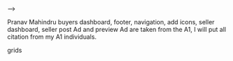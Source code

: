 <!-- put all citation here -->

<!--
    Your Name, File Name, Line Number + (piece of code), Small Description (why did you take that), Link of the website

### orderhistory.js

*Lines 86*

```
   <StyledButton variant="contained" onClick={handleClick}>Review</StyledButton>

The code above was created by adapting the code in [reactrouter](https://v5.reactrouter.com/web/api/location) as shown below: 

```
{
  key: 'ac3df4', // not with HashHistory!
  pathname: '/somewhere',
  search: '?some=search-string',
  hash: '#howdy',
  state: {
    [userDefined]: true
  }
}

```

- <How> The code in [reactrouter](https://v5.reactrouter.com/web/api/location) was implemented by Patrick Wooden
- <Why> [reactrouter](https://v5.reactrouter.com/web/api/location)'s Code was used because it allowed for me to pass the values of my states to the profile page
- <How> [reactouter](https://v5.reactrouter.com/web/api/location)'s Code was modified by not using the same state values, instead using my own and also only using the state part in the code above

*Repeat as needed*


### profile.js

*Lines 9-10*

```
    const location = useLocation();
  const id = location.state.id;

```

The code above was created by adapting the code in [Labs Madisoft](https://labs.madisoft.it/how-does-react-router-location-state-works/) as shown below: 

```
let location = useLocation();
 
location.state; 

```

- <How> The code in [Labs Madisoft](https://labs.madisoft.it/how-does-react-router-location-state-works/) was implemented by Patrick Wooden
- <Why> [Labs Madisoft](https://labs.madisoft.it/how-does-react-router-location-state-works/)'s Code was used because It allowed me to access the states I had sent over from the signup page
- <How> [Labs Madisoft](https://labs.madisoft.it/how-does-react-router-location-state-works/)'s Code was modified by adding location.state.whatevernameIsentover to display the info.

### orderhistory.js

*Lines 133-137*

```
  {orders.map((order) => (
          <Grid item xs={12} md={12}>
            <OrderHistoryCard key={order.id} product={order.product} status={order.status} address={order.address} photo={order.photoUrl} />
          </Grid>
        ))}
```

The code above was created by adapting the code in [geeksforgeeks](https://www.geeksforgeeks.org/how-to-fetch-data-from-apis-using-asynchronous-await-in-reactjs//) as shown below: 

```
(posts.map((item) =>
                        // Presently we only fetch 
                        // title from the API 
                        <h4>{item.title}</h4>)
                    )
```

- <How> The code in [geeksforgeeks](https://www.geeksforgeeks.org/how-to-fetch-data-from-apis-using-asynchronous-await-in-reactjs/) was implemented by Patrick Wooden
- <Why> [geeksforgeeks](https://www.geeksforgeeks.org/how-to-fetch-data-from-apis-using-asynchronous-await-in-reactjs/)'s Code was used because It allows us map through each order and create a card to display them in
- <How> [geeksforgeeks](https://www.geeksforgeeks.org/how-to-fetch-data-from-apis-using-asynchronous-await-in-reactjs/)'s Code was modified by adding a grid wrap around each item, changing the name of the array that was mapped out and used my own card component I created.

### trackorder.js

*Lines 123-128*

```
  {orders.map((order) => (
          <Grid item xs={12} md={12}>
            <OrderHistoryCard key={order.id} product={order.product} status={order.status} address={order.address} photo={order.photoUrl} />
          </Grid>
        ))}
```

The code above was created by adapting the code in [geeksforgeeks](https://www.geeksforgeeks.org/how-to-fetch-data-from-apis-using-asynchronous-await-in-reactjs//) as shown below: 

```
(posts.map((item) =>
                        // Presently we only fetch 
                        // title from the API 
                        <h4>{item.title}</h4>)
                    )
```

- <How> The code in [geeksforgeeks](https://www.geeksforgeeks.org/how-to-fetch-data-from-apis-using-asynchronous-await-in-reactjs/) was implemented by Patrick Wooden
- <Why> [geeksforgeeks](https://www.geeksforgeeks.org/how-to-fetch-data-from-apis-using-asynchronous-await-in-reactjs/)'s Code was used because It allows us map through each order and create a card to display them in
- <How> [geeksforgeeks](https://www.geeksforgeeks.org/how-to-fetch-data-from-apis-using-asynchronous-await-in-reactjs/)'s Code was modified by adding a grid wrap around each item, changing the name of the array that was mapped out and used my own card component I created.


### favourites.js

*Lines 40-48 and 76-78*

```
  const [anchorEl, setAnchorEl] = useState(null);

  const handleClick = (event) => {
    setAnchorEl(event.currentTarget);
  };

  const handleClose = () => {
    setAnchorEl(null);
  };

-------------------------
 <Menu anchorEl={anchorEl} open={Boolean(anchorEl)} onClose={handleClose}>
              <MenuItem onClick={handleClose}>Remove from Favorites</MenuItem>
            </Menu>

```

The code above was created by adapting the code in [mui](https://mui.com/material-ui/react-menu/) as shown below: 

```
(posts.map((item) =>
                        // Presently we only fetch 
                        // title from the API 
                        <h4>{item.title}</h4>)
                    )
```

- <How> The code in [mui](https://mui.com/material-ui/react-menu/) was implemented by Patrick Wooden
- <Why> [mui](https://mui.com/material-ui/react-menu/)'s Code was used because It allows us to hide more options for each ad on the favourite page, like removing an ad from the favourites list so the page looks cleaner overall.
- <How> [mui](https://mui.com/material-ui/react-menu/)'s Code was modified by only have one menu item and creating that individual one instead of creating a map and looping though multiple options like the website shows

### createreview.js

*Lines 83*

```
<Rating defaultValue={2} precision={0.5} onChange={handleRatingChange}/>


```

The code above was created by adapting the code in [mui](https://mui.com/material-ui/react-rating/) as shown below: 

```
<Rating name="half-rating" defaultValue={2.5} precision={0.5} />
```

- <How> The code in [mui](https://mui.com/material-ui/react-rating/) was implemented by Patrick Wooden
- <Why> [mui](https://mui.com/material-ui/react-rating/)'s Code was used because it allows us to allow users to enter a star rating with their product when creating a review
- <How> [mui](https://mui.com/material-ui/react-rating/)'s Code was modified by only adding a onchange handler so we are ablet to save the rating the user gives a product and store that in their review data and can be displayed on the sellers profile later.


### orders-nav.js

*Lines 47-76*

```
        <li className={currentLocation === "/order-history" ? "active_page_navigation" : ""} onClick={() => setActive('order-history')}>
            <NavLink to=""> Order History </NavLink>
          </li>

          <li className={currentLocation === "/track-orders" ? "active_page_navigation" : ""} onClick={() => setActive('track-orders')}>
            <NavLink to=""> Track Orders </NavLink>
          </li>
          <li className={currentLocation === "/" ? "active_page_navigation" : ""} onClick={() => setActive('favourites')}>
            <NavLink to=""> Favourites </NavLink>
          </li>
          <li className={currentLocation === "/" ? "active_page_navigation" : ""} onClick={() => setActive('payments')}>
            <NavLink to=""> Payments </NavLink>
          </li>
          <li className={currentLocation === "/rating-review" ? "active_page_navigation" : ""} onClick={() => setActive('rating-review')}>
            <NavLink to=""> Rating/Review </NavLink>
          </li>
          <li className={currentLocation === "/" ? "active_page_navigation" : ""} onClick={() => setActive('cart')}>
            <NavLink to=""> Cart </NavLink>
          </li>

        </ul>
      </div>
    </nav>
    <div>
    {active === 'order-history' && <OrderHistoryPage/>}
    {active === 'track-orders' && <TrackOrders/>}
    {active === 'favourites' && <Favourites/>}
    {active === 'payments' && <AccountPayments/>}
    {active === 'rating-review' && <RatingAndReviews/>}
    {active === 'cart' && <Cart/>}

```

The code above was created by adapting the code in [h3webdevtuts](https://www.youtube.com/watch?v=eGaaw1Py2aY&t=708s&ab_channel=h3webdevtuts) as shown below: 

```
<button onClick={() => setActive('FirstCard)}> One</button>


<div>
{active === "FirstCard" && <Card data={Data} cardIndex='0'/>}
```

- <How> The code in [h3webdevtuts](https://www.youtube.com/watch?v=eGaaw1Py2aY&t=708s&ab_channel=h3webdevtuts) was implemented by Patrick Wooden
- <Why> [h3webdevtuts](https://www.youtube.com/watch?v=eGaaw1Py2aY&t=708s&ab_channel=h3webdevtuts)'s Code was used because it allowed for all the order page components to be rendered and displayed on the orders page without being moved to another page.
- <How> [h3webdevtuts](https://www.youtube.com/watch?v=eGaaw1Py2aY&t=708s&ab_channel=h3webdevtuts)'s Code was modified by placing the onclick handler inside a navlink instead of a button. I also used different names for the states as well as returned pages that were created like orderhistory and did not pass any data into them. I also removed the cardIndex that they had used.
### createreview.js

*Lines 83*

```
<Rating defaultValue={2} precision={0.5} onChange={handleRatingChange}/>


```

The code above was created by adapting the code in [mui](https://mui.com/material-ui/react-rating/) as shown below: 

```
<Rating name="half-rating" defaultValue={2.5} precision={0.5} />
```

- <How> The code in [mui](https://mui.com/material-ui/react-rating/) was implemented by Patrick Wooden
- <Why> [mui](https://mui.com/material-ui/react-rating/)'s Code was used because it allows us to allow users to enter a star rating with their product when creating a review
- <How> [mui](https://mui.com/material-ui/react-rating/)'s Code was modified by only adding a onchange handler so we are ablet to save the rating the user gives a product and store that in their review data and can be displayed on the sellers profile later.

-->
-->

Pranav Mahindru
buyers dashboard, footer, navigation, add icons, seller dashboard, seller post Ad and preview Ad
are taken from the A1, I will put all citation from my A1 individuals.


grids